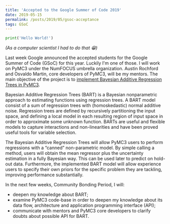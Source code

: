 ```yaml
---
title: 'Accepted to the Google Summer of Code 2019'
date: 2019-05-15
permalink: /posts/2019/05/gsoc-acceptance
tags: GSoC
---
```


```python
print('Hello World!')
```

*(As a computer scientist I had to do that :grin:)*

Last week Google announced the accepted students for the Google Summer of Code (GSoC) for this year. Luckily I'm one of those. I will work on PyMC3 under the NumFOCUS umbrella organization. Austin Rochford and Osvaldo Martin, core developers of PyMC3, will be my mentors. The main objective of the project is to [implement Bayesian Additive Regression Trees in PyMC3](https://summerofcode.withgoogle.com/projects/#4666396833742848).

Bayesian Additive Regression Trees (BART) is a Bayesian nonparametric approach to estimating functions using regression trees. A BART model consist of a sum of regression trees with (homoskedastic) normal additive noise. Regression trees are defined by recursively partitioning the input space, and defining a local model in each resulting region of input space in order to approximate some unknown function. BARTs are useful and flexible models to capture interactions and non-linearities and have been proved useful tools for variable selection.

The Bayesian Additive Regression Trees will allow PyMC3 users to perform regressions with a “canned” non-parametric model. By simple calling a method, users will obtain the mean regressor plus the uncertainty estimation in a fully Bayesian way. This can be used later to predict on hold-out data. Furthermore, the implemented BART model will allow experience users to specify their own priors for the specific problem they are tackling, improving performance substantially.

In the next few weeks, Community Bonding Period, I will:

- deepen my knowledge about BART;
- examine PyMC3 code-base in order to deepen my knowledge about its data flow, architecture and application programming interface (API);
- communicate with mentors and PyMC3 core developers to clarify doubts about possible API for BART.